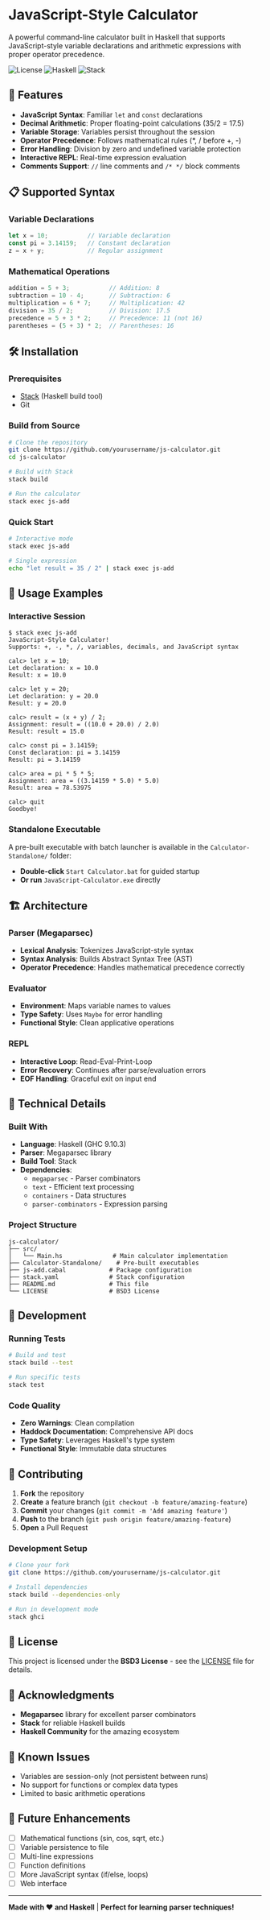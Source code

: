 # JavaScript-Style Calculator

A powerful command-line calculator built in Haskell that supports JavaScript-style variable declarations and arithmetic expressions with proper operator precedence.

![License](https://img.shields.io/badge/license-BSD3-blue.svg)
![Haskell](https://img.shields.io/badge/language-Haskell-purple.svg)
![Stack](https://img.shields.io/badge/build-Stack-orange.svg)

## 🚀 Features

- **JavaScript Syntax**: Familiar `let` and `const` declarations
- **Decimal Arithmetic**: Proper floating-point calculations (35/2 = 17.5)
- **Variable Storage**: Variables persist throughout the session
- **Operator Precedence**: Follows mathematical rules (*, / before +, -)
- **Error Handling**: Division by zero and undefined variable protection
- **Interactive REPL**: Real-time expression evaluation
- **Comments Support**: `//` line comments and `/* */` block comments

## 📋 Supported Syntax

### Variable Declarations
```javascript
let x = 10;           // Variable declaration
const pi = 3.14159;   // Constant declaration  
z = x + y;            // Regular assignment
```

### Mathematical Operations
```javascript
addition = 5 + 3;           // Addition: 8
subtraction = 10 - 4;       // Subtraction: 6
multiplication = 6 * 7;     // Multiplication: 42
division = 35 / 2;          // Division: 17.5
precedence = 5 + 3 * 2;     // Precedence: 11 (not 16)
parentheses = (5 + 3) * 2;  // Parentheses: 16
```

## 🛠️ Installation

### Prerequisites
- [Stack](https://docs.haskellstack.org/en/stable/install_and_upgrade/) (Haskell build tool)
- Git

### Build from Source
```bash
# Clone the repository
git clone https://github.com/yourusername/js-calculator.git
cd js-calculator

# Build with Stack
stack build

# Run the calculator
stack exec js-add
```

### Quick Start
```bash
# Interactive mode
stack exec js-add

# Single expression
echo "let result = 35 / 2" | stack exec js-add
```

## 🎯 Usage Examples

### Interactive Session
```
$ stack exec js-add
JavaScript-Style Calculator!
Supports: +, -, *, /, variables, decimals, and JavaScript syntax

calc> let x = 10;
Let declaration: x = 10.0
Result: x = 10.0

calc> let y = 20;
Let declaration: y = 20.0
Result: y = 20.0

calc> result = (x + y) / 2;
Assignment: result = ((10.0 + 20.0) / 2.0)
Result: result = 15.0

calc> const pi = 3.14159;
Const declaration: pi = 3.14159
Result: pi = 3.14159

calc> area = pi * 5 * 5;
Assignment: area = ((3.14159 * 5.0) * 5.0)
Result: area = 78.53975

calc> quit
Goodbye!
```

### Standalone Executable
A pre-built executable with batch launcher is available in the `Calculator-Standalone/` folder:
- **Double-click** `Start Calculator.bat` for guided startup
- **Or run** `JavaScript-Calculator.exe` directly

## 🏗️ Architecture

### Parser (Megaparsec)
- **Lexical Analysis**: Tokenizes JavaScript-style syntax
- **Syntax Analysis**: Builds Abstract Syntax Tree (AST)
- **Operator Precedence**: Handles mathematical precedence correctly

### Evaluator
- **Environment**: Maps variable names to values
- **Type Safety**: Uses `Maybe` for error handling
- **Functional Style**: Clean applicative operations

### REPL
- **Interactive Loop**: Read-Eval-Print-Loop
- **Error Recovery**: Continues after parse/evaluation errors
- **EOF Handling**: Graceful exit on input end

## 🔧 Technical Details

### Built With
- **Language**: Haskell (GHC 9.10.3)
- **Parser**: Megaparsec library
- **Build Tool**: Stack
- **Dependencies**: 
  - `megaparsec` - Parser combinators
  - `text` - Efficient text processing
  - `containers` - Data structures
  - `parser-combinators` - Expression parsing

### Project Structure
```
js-calculator/
├── src/
│   └── Main.hs              # Main calculator implementation
├── Calculator-Standalone/    # Pre-built executables
├── js-add.cabal            # Package configuration
├── stack.yaml              # Stack configuration
├── README.md               # This file
└── LICENSE                 # BSD3 License
```

## 🧪 Development

### Running Tests
```bash
# Build and test
stack build --test

# Run specific tests
stack test
```

### Code Quality
- **Zero Warnings**: Clean compilation
- **Haddock Documentation**: Comprehensive API docs
- **Type Safety**: Leverages Haskell's type system
- **Functional Style**: Immutable data structures

## 🤝 Contributing

1. **Fork** the repository
2. **Create** a feature branch (`git checkout -b feature/amazing-feature`)
3. **Commit** your changes (`git commit -m 'Add amazing feature'`)
4. **Push** to the branch (`git push origin feature/amazing-feature`)
5. **Open** a Pull Request

### Development Setup
```bash
# Clone your fork
git clone https://github.com/yourusername/js-calculator.git

# Install dependencies
stack build --dependencies-only

# Run in development mode
stack ghci
```

## 📝 License

This project is licensed under the **BSD3 License** - see the [LICENSE](LICENSE) file for details.

## 🙏 Acknowledgments

- **Megaparsec** library for excellent parser combinators
- **Stack** for reliable Haskell builds
- **Haskell Community** for the amazing ecosystem

## 🐛 Known Issues

- Variables are session-only (not persistent between runs)
- No support for functions or complex data types
- Limited to basic arithmetic operations

## 🚧 Future Enhancements

- [ ] Mathematical functions (sin, cos, sqrt, etc.)
- [ ] Variable persistence to file
- [ ] Multi-line expressions
- [ ] Function definitions
- [ ] More JavaScript syntax (if/else, loops)
- [ ] Web interface

---

**Made with ❤️ and Haskell** | **Perfect for learning parser techniques!**
